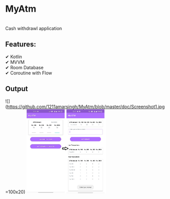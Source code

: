 <h1>MyAtm</h1><br> 
Cash withdrawl application

<h2>Features:</h2>
✔ Kotlin<br>
✔ MVVM<br>
✔ Room Database<br>
✔ Coroutine with Flow<br>

## Output

![](https://github.com/1211amarsingh/MyAtm/blob/master/doc/Screenshot1.jpg =100x20)
[<img src="https://github.com/1211amarsingh/MyAtm/blob/master/doc/Screenshot1.jpg" width="250"/>](image.png)
